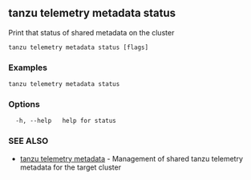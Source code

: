 ## tanzu telemetry metadata status

Print that status of shared metadata on the cluster

```
tanzu telemetry metadata status [flags]
```

### Examples

```
tanzu telemetry metadata status
```

### Options

```
  -h, --help   help for status
```

### SEE ALSO

* [tanzu telemetry metadata](tanzu_telemetry_metadata.md)	 - Management of shared tanzu telemetry metadata for the target cluster

